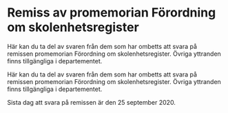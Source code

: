 # Remiss av promemorian Förordning om skolenhetsregister

Här kan du ta del av svaren från dem som har ombetts att svara på remissen promemorian Förordning om skolenhetsregister. Övriga yttranden finns tillgängliga i departementet.

Här kan du ta del av svaren från dem som har ombetts att svara på remissen promemorian Förordning om skolenhetsregister. Övriga yttranden finns tillgängliga i departementet.

Sista dag att svara på remissen är den 25 september 2020.
